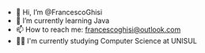 - 👋 Hi, I’m @FrancescoGhisi
- 🌱 I’m currently learning Java
- 📫 How to reach me: francescoghisi@outlook.com
- 🧑‍💻 I'm currently studying Computer Science at UNISUL
<!---
FrancescoGhisi/FrancescoGhisi is a ✨ special ✨ repository because its `README.md` (this file) appears on your GitHub profile.
You can click the Preview link to take a look at your changes.
--->
